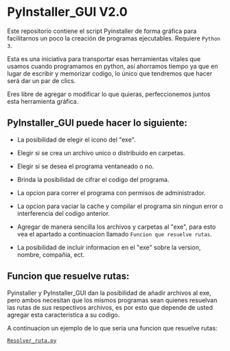 # PyInstaller_GUI V2.0
Este repositorio contiene el script Pyinstaller de forma gráfica para facilitarnos un poco la creación de programas ejecutables. Requiere `Python 3`.

Esta es una iniciativa para transportar esas herramientas vitales que usamos cuando programamos en python, así ahorramos tiempo ya que en lugar de escribir y memorizar codigo, lo único que tendremos que hacer será dar un par de clics.

Eres libre de agregar o modificar lo que quieras, perfeccionemos juntos esta herramienta gráfica.

## PyInstaller_GUI puede hacer lo siguiente:

* La posibilidad de elegir el icono del "exe".

* Elegir si se crea un archivo unico o distribuido en carpetas.

* Elegir si se desea el programa ventaneado o no.

* Brinda la posibilidad de cifrar el codigo del programa.

* La opcion para correr el programa con permisos de administrador.

* La opcion para vaciar la cache y compilar el programa sin ningun error o interferencia del codigo anterior.

* Agregar de manera sencilla los archivos y carpetas al "exe", para esto vea el apartado a continuacion llamado `Funcion que resuelve rutas`.

* La posibilidad de incluir informacion en el "exe" sobre la version, nombre, compañia, ect.


## Funcion que resuelve rutas:

Pyinstaller y PyInstaller_GUI dan la posibilidad de añadir archivos al exe, pero ambos necesitan que los mismos programas sean quienes resuelvan las rutas de sus respectivos archivos, es por esto que depende de usted agregar esta caracteristica a su codigo.

A continuacion un ejemplo de lo que seria una funcion que resuelve rutas:

[`Resolver_ruta.py`](https://github.com/anewri32/PyInstaller_GUI/blob/main/Resolver_ruta.py)


    

